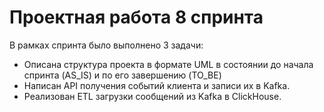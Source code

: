 # Проектная работа 8 спринта

В рамках спринта было выполнено 3 задачи:
- Описана структура проекта в формате UML в состоянии до начала спринта (AS_IS) и по его завершению (TO_BE)
- Написан API получения событий клиента и записи их в Kafka.
- Реализован ETL загрузки сообщений из Kafka в ClickHouse.

